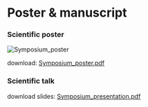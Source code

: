 # Poster & manuscript

### Scientific poster
![Symposium_poster](https://user-images.githubusercontent.com/83163446/129066088-e6499c3b-91f5-4b8f-9803-b1ab63207cff.jpg)

download: [Symposium_poster.pdf](https://github.com/AlexDee95/REST_OF_BASH/files/6969925/Symposium_poster.pdf)


### Scientific talk 

download slides: [Symposium_presentation.pdf](https://github.com/AlexDee95/REST_OF_BASH/files/6974373/Symposium_presentation.pdf)


